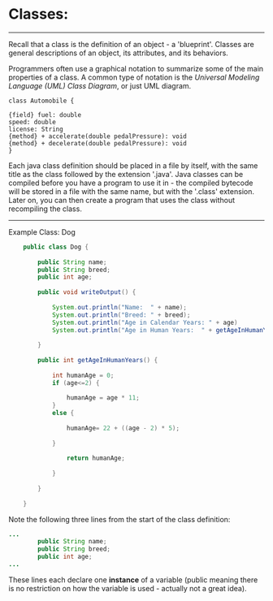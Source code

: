 # Classes: 

***

Recall that a class is the definition of an object - a  'blueprint'. Classes are general descriptions of an object, its attributes, and its behaviors. 

Programmers often use a graphical notation to summarize some of the main properties of a class. A common type of notation is the *Universal Modeling Language (UML) Class Diagram*, or just UML diagram. 


```plantuml
class Automobile {

{field} fuel: double
speed: double
license: String
{method} + accelerate(double pedalPressure): void
{method} + decelerate(double pedalPressure): void
}
````

Each java class definition should be placed in a file by itself, with the same title as the class followed by the extension '.java'. Java classes can be compiled before you have a program to use it in - the compiled bytecode will be stored in a file with the same name, but with the '.class' extension. Later on, you can then create a program that uses the class without recompiling the class. 
***

Example Class: Dog

```java
	public class Dog {
	
		public String name;
		public String breed;
		public int age;
		
		public void writeOutput() {
		
			System.out.println("Name:  " + name);
			System.out.println("Breed: " + breed);
			System.out.println("Age in Calendar Years: " + age)
			System.out.println("Age in Human Years:  " + getAgeInHumanYears());
		
		}
		
		public int getAgeInHumanYears() {
		
			int humanAge = 0;
			if (age<=2) {
			
				humanAge = age * 11;
			}
			else {
			
				humanAge= 22 + ((age - 2) * 5);
			
			}
			
				return humanAge;
			
			}
		
		}
		
	}
```

Note the following three lines from the start of the class definition:

```java
...
		public String name;
		public String breed;
		public int age;
...
```
These lines each declare one **instance** of a variable (public meaning there is no restriction on how the variable is used - actually not a great idea).